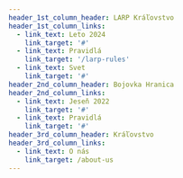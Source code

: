 ```yaml
---
header_1st_column_header: LARP Kráľovstvo
header_1st_column_links:
  - link_text: Leto 2024
    link_target: '#'
  - link_text: Pravidlá
    link_target: '/larp-rules'
  - link_text: Svet
    link_target: '#'
header_2nd_column_header: Bojovka Hranica
header_2nd_column_links:
  - link_text: Jeseň 2022
    link_target: '#'
  - link_text: Pravidlá
    link_target: '#'
header_3rd_column_header: Kráľovstvo
header_3rd_column_links:
  - link_text: O nás
    link_target: /about-us
---
```

